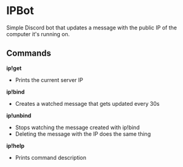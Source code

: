 # IPBot
Simple Discord bot that updates a message with the public IP of the computer it's running on.

## Commands
**ip!get**
- Prints the current server IP

**ip!bind**
- Creates a watched message that gets updated every 30s

**ip!unbind**
- Stops watching the message created with ip!bind 
- Deleting the message with the IP does the same thing

**ip!help**
- Prints command description
